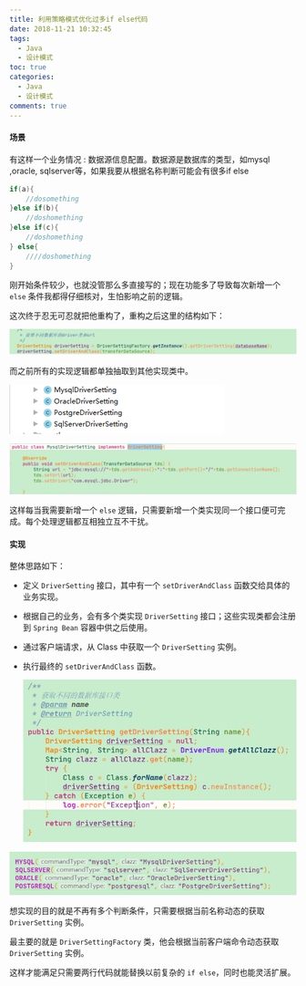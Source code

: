 ```yaml
---
title: 利用策略模式优化过多if else代码
date: 2018-11-21 10:32:45
tags:
  - Java
  - 设计模式
toc: true
categories:
  - Java
  - 设计模式
comments: true
---
```


#### 场景

有这样一个业务情况 : 数据源信息配置。数据源是数据库的类型，如mysql ,oracle, sqlserver等，如果我要从根据名称判断可能会有很多if else 

```java
if(a){	
    //dosomething
}else if(b){	
    //doshomething
}else if(c){	
    //doshomething
} else{	
    ////doshomething
}
```

刚开始条件较少，也就没管那么多直接写的；现在功能多了导致每次新增一个 `else` 条件我都得仔细核对，生怕影响之前的逻辑。

这次终于忍无可忍就把他重构了，重构之后这里的结构如下：

![1588995986960](利用策略模式优化过多if-else代码/1588995986960.png)

而之前所有的实现逻辑都单独抽取到其他实现类中。

![1588996036448](利用策略模式优化过多if-else代码/1588996036448.png)

![1588996063523](利用策略模式优化过多if-else代码/1588996063523.png)

这样每当我需要新增一个 `else` 逻辑，只需要新增一个类实现同一个接口便可完成。每个处理逻辑都互相独立互不干扰。

#### 实现

整体思路如下：

- 定义 `DriverSetting` 接口，其中有一个 `setDriverAndClass` 函数交给具体的业务实现。

- 根据自己的业务，会有多个类实现 `DriverSetting` 接口；这些实现类都会注册到 `Spring Bean` 容器中供之后使用。

- 通过客户端请求，从 Class 中获取一个 `DriverSetting` 实例。

- 执行最终的 `setDriverAndClass` 函数。

  ![1589004304148](利用策略模式优化过多if-else代码/1589004304148.png)

![1589004627329](利用策略模式优化过多if-else代码/1589004627329.png)

想实现的目的就是不再有多个判断条件，只需要根据当前名称动态的获取 `DriverSetting` 实例。

最主要的就是 `DriverSettingFactory` 类，他会根据当前客户端命令动态获取 `DriverSetting` 实例。

这样才能满足只需要两行代码就能替换以前复杂的 `if else`，同时也能灵活扩展。

